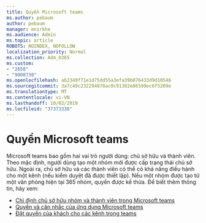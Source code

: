 ```yaml
---
title: Quyền Microsoft teams
ms.author: pebaum
author: pebaum
manager: mnirkhe
ms.audience: Admin
ms.topic: article
ROBOTS: NOINDEX, NOFOLLOW
localization_priority: Normal
ms.collection: Adm_O365
ms.custom:
- "2658"
- "9000730"
ms.openlocfilehash: ab2349f71e1d75dd55a3efa39b076433d9d10546
ms.sourcegitcommit: 3a7c40c232294878ac0c91302e86599ec6f5209e
ms.translationtype: MT
ms.contentlocale: vi-VN
ms.lasthandoff: 10/02/2019
ms.locfileid: "37373338"
---
```

# <a name="microsoft-teams-permissions"></a>Quyền Microsoft teams

Microsoft teams bao gồm hai vai trò người dùng: chủ sở hữu và thành viên. Theo mặc định, người dùng tạo một nhóm mới được cấp trạng thái chủ sở hữu. Ngoài ra, chủ sở hữu và các thành viên có thể có khả năng điều hành cho một kênh (nếu kiểm duyệt đã được thiết lập). Nếu một nhóm được tạo từ một văn phòng hiện tại 365 nhóm, quyền được kế thừa. Để biết thêm thông tin, hãy xem:

- [Chỉ định chủ sở hữu nhóm và thành viên trong Microsoft teams](https://docs.microsoft.com/microsoftteams/assign-roles-permissions)
- [Quyền và cân nhắc của ứng dụng Microsoft teams](https://docs.microsoft.com/microsoftteams/app-permissions)
- [Đặt quyền của khách cho các kênh trong teams](https://support.office.com/article/4756c468-2746-4bfd-a582-736d55fcc169)